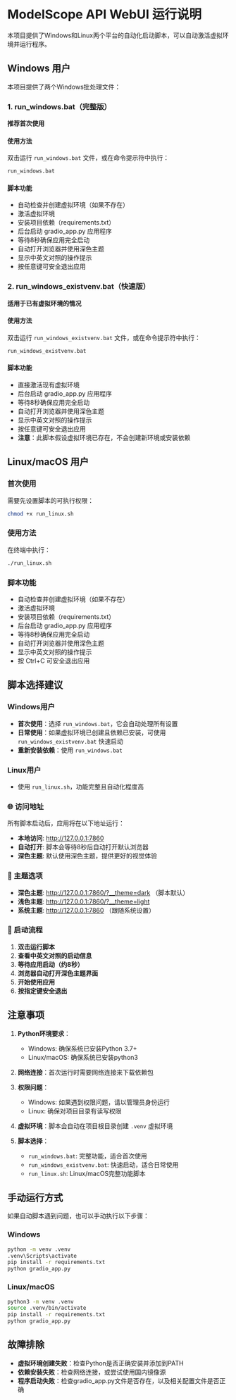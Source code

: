 # ModelScope API WebUI 运行说明

本项目提供了Windows和Linux两个平台的自动化启动脚本，可以自动激活虚拟环境并运行程序。

## Windows 用户

本项目提供了两个Windows批处理文件：

### 1. run_windows.bat（完整版）
**推荐首次使用**

#### 使用方法
双击运行 `run_windows.bat` 文件，或在命令提示符中执行：
```cmd
run_windows.bat
```

#### 脚本功能
- 自动检查并创建虚拟环境（如果不存在）
- 激活虚拟环境
- 安装项目依赖（requirements.txt）
- 后台启动 gradio_app.py 应用程序
- 等待8秒确保应用完全启动
- 自动打开浏览器并使用深色主题
- 显示中英文对照的操作提示
- 按任意键可安全退出应用

### 2. run_windows_existvenv.bat（快速版）
**适用于已有虚拟环境的情况**

#### 使用方法
双击运行 `run_windows_existvenv.bat` 文件，或在命令提示符中执行：
```cmd
run_windows_existvenv.bat
```

#### 脚本功能
- 直接激活现有虚拟环境
- 后台启动 gradio_app.py 应用程序
- 等待8秒确保应用完全启动
- 自动打开浏览器并使用深色主题
- 显示中英文对照的操作提示
- 按任意键可安全退出应用
- **注意**：此脚本假设虚拟环境已存在，不会创建新环境或安装依赖

## Linux/macOS 用户

### 首次使用
需要先设置脚本的可执行权限：
```bash
chmod +x run_linux.sh
```

### 使用方法
在终端中执行：
```bash
./run_linux.sh
```

### 脚本功能
- 自动检查并创建虚拟环境（如果不存在）
- 激活虚拟环境
- 安装项目依赖（requirements.txt）
- 后台启动 gradio_app.py 应用程序
- 等待8秒确保应用完全启动
- 自动打开浏览器并使用深色主题
- 显示中英文对照的操作提示
- 按 Ctrl+C 可安全退出应用

## 脚本选择建议

### Windows用户
- **首次使用**：选择 `run_windows.bat`，它会自动处理所有设置
- **日常使用**：如果虚拟环境已创建且依赖已安装，可使用 `run_windows_existvenv.bat` 快速启动
- **重新安装依赖**：使用 `run_windows.bat`

### Linux用户
- 使用 `run_linux.sh`，功能完整且自动化程度高

### 🌐 访问地址
所有脚本启动后，应用将在以下地址运行：
- **本地访问**: http://127.0.0.1:7860
- **自动打开**: 脚本会等待8秒后自动打开默认浏览器
- **深色主题**: 默认使用深色主题，提供更好的视觉体验

### 🎨 主题选项
- **深色主题**: http://127.0.0.1:7860/?__theme=dark （脚本默认）
- **浅色主题**: http://127.0.0.1:7860/?__theme=light
- **系统主题**: http://127.0.0.1:7860 （跟随系统设置）

### 🚀 启动流程
1. **双击运行脚本**
2. **查看中英文对照的启动信息**
3. **等待应用启动（约8秒）**
4. **浏览器自动打开深色主题界面**
5. **开始使用应用**
6. **按指定键安全退出**

## 注意事项

1. **Python环境要求**：
   - Windows: 确保系统已安装Python 3.7+
   - Linux/macOS: 确保系统已安装python3

2. **网络连接**：首次运行时需要网络连接来下载依赖包

3. **权限问题**：
   - Windows: 如果遇到权限问题，请以管理员身份运行
   - Linux: 确保对项目目录有读写权限

4. **虚拟环境**：脚本会自动在项目根目录创建 `.venv` 虚拟环境

5. **脚本选择**：
   - `run_windows.bat`: 完整功能，适合首次使用
   - `run_windows_existvenv.bat`: 快速启动，适合日常使用
   - `run_linux.sh`: Linux/macOS完整功能脚本

## 手动运行方式

如果自动脚本遇到问题，也可以手动执行以下步骤：

### Windows
```cmd
python -m venv .venv
.venv\Scripts\activate
pip install -r requirements.txt
python gradio_app.py
```

### Linux/macOS
```bash
python3 -m venv .venv
source .venv/bin/activate
pip install -r requirements.txt
python gradio_app.py
```

## 故障排除

- **虚拟环境创建失败**：检查Python是否正确安装并添加到PATH
- **依赖安装失败**：检查网络连接，或尝试使用国内镜像源
- **程序启动失败**：检查gradio_app.py文件是否存在，以及相关配置文件是否正确